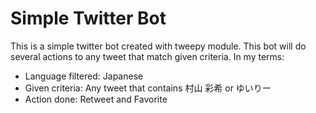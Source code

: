 # Simple Twitter Bot

This is a simple twitter bot created with tweepy module. This bot will do several actions to any tweet that match given criteria. In my terms:
- Language filtered: Japanese
- Given criteria: Any tweet that contains 村山 彩希 or ゆいりー
- Action done: Retweet and Favorite
